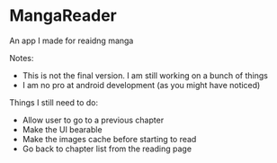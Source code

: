 # MangaReader

An app I made for reaidng manga


Notes:
  - This is not the final version. I am still working on a bunch of things
  - I am no pro at android development (as you might have noticed)
  
  
Things I still need to do:
  - Allow user to go to a previous chapter
  - Make the UI bearable
  - Make the images cache before starting to read
  - Go back to chapter list from the reading page
    
    
